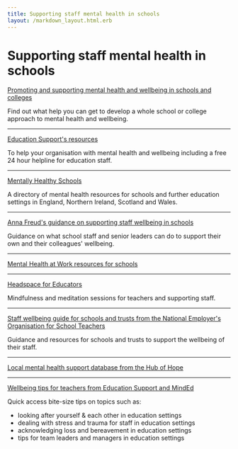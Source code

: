 ```yaml
---
title: Supporting staff mental health in schools
layout: /markdown_layout.html.erb
---
```


# Supporting staff mental health in schools

[Promoting and supporting mental health and wellbeing in schools and colleges](https://www.gov.uk/guidance/mental-health-and-wellbeing-support-in-schools-and-colleges)

Find out what help you can get to develop a whole school or college approach to
mental health and wellbeing.

<hr class="section-break--thin"></hr>

[Education Support's resources](https://www.educationsupport.org.uk/get-help/help-for-you/helpline/)

To help your organisation with mental health and wellbeing including a free 24
hour helpline for education staff.

<hr class="section-break--thin"></hr>

[Mentally Healthy Schools](https://www.mentallyhealthyschools.org.uk/)

A directory of mental health resources for schools and further education
settings in England, Northern Ireland, Scotland and Wales.

<hr class="section-break--thin"></hr>

[Anna Freud's guidance on supporting staff wellbeing in schools](https://www.annafreud.org/resources/schools-and-colleges/supporting-staff-wellbeing-in-schools/)

Guidance on what school staff and senior leaders can do to support their own and
their colleagues' wellbeing.

<hr class="section-break--thin"></hr>

[Mental Health at Work resources for schools](https://www.mentalhealthatwork.org.uk/?s=resources+for+schools)

<hr class="section-break--thin"></hr>

[Headspace for Educators](https://www.headspace.com/educators)

Mindfulness and meditation sessions for teachers and supporting staff.

<hr class="section-break--thin"></hr>

[Staff wellbeing guide for schools and trusts from the National Employer's Organisation for School Teachers](https://www.local.gov.uk/our-support/workforce-and-hr-support/education-and-young-people)

Guidance and resources for schools and trusts to support the wellbeing of their
staff.

<hr class="section-break--thin"></hr>

[Local mental health support database from the Hub of Hope](https://hubofhope.co.uk/)

<hr class="section-break--thin"></hr>

[Wellbeing tips for teachers from Education Support and MindEd](https://www.educationsupport.org.uk/news-and-events/news/wellbeing-tips-for-teachers-education-support-and-minded-partnership/)

Quick access bite-size tips on topics such as:

- looking after yourself & each other in education settings
- dealing with stress and trauma for staff in education settings
- acknowledging loss and bereavement in education settings
- tips for team leaders and managers in education settings
